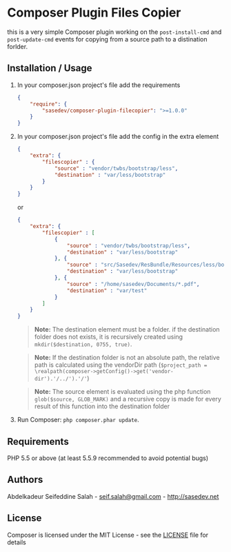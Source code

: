 Composer Plugin Files Copier
========================================

this is a very simple Composer plugin working on the `post-install-cmd` and `post-update-cmd` events for copying from a source path to a distination forlder.


Installation / Usage
--------------------

1. In your composer.json project's file add the requirements

    ``` json
    {
        "require": {
            "sasedev/composer-plugin-filecopier": ">=1.0.0"
        }
    }
    ```

2. In your composer.json project's file add the config in the extra element

    ``` json
    {
        "extra": {
            "filescopier" : {
                "source" : "vendor/twbs/bootstrap/less",
                "destination" : "var/less/bootstrap"
            }
        }
    }
    ```

    or

    ``` json
    {
        "extra": {
            "filescopier" : [
                {
                    "source" : "vendor/twbs/bootstrap/less",
                    "destination" : "var/less/bootstrap"
                }, {
                    "source" : "src/Sasedev/ResBundle/Resources/less/bootstrap/*.less",
                    "destination" : "var/less/bootstrap"
                }, {
                    "source" : "/home/sasedev/Documents/*.pdf",
                    "destination" : "var/test"
                }
            ]
        }
    }
    ```


    > **Note:** The destination element must be a folder. if the destination folder does not exists, it is recursively created using `mkdir($destination, 0755, true)`.

    > **Note:** If the destination folder is not an absolute path, the relative path is calculated using the vendorDir path (`$project_path = \realpath(composer->getConfig()->get('vendor-dir').'/../').'/'`)

    > **Note:** The source element is evaluated using the php function `glob($source, GLOB_MARK)` and a recursive copy is made for every result of this function into the destination folder

3. Run Composer: `php composer.phar update`.


Requirements
------------

PHP 5.5 or above (at least 5.5.9 recommended to avoid potential bugs)


Authors
-------

Abdelkadeur Seifeddine Salah - <seif.salah@gmail.com> - <http://sasedev.net><br />


License
-------

Composer is licensed under the MIT License - see the [LICENSE](./LICENSE) file for details
